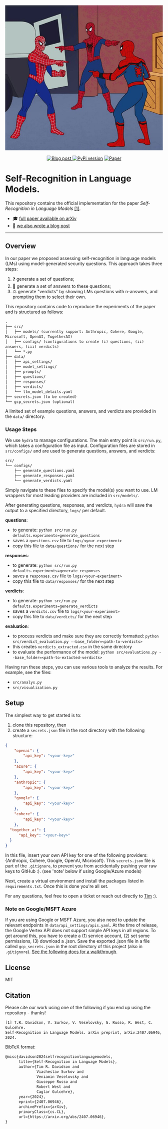 <p align="center">
      <br/>
            <img src="assets/spiderman-meme.jpg" alt="image" width="600" height="auto">
      <br/>
<p>
<p align="center"> 


<p align="center">
    <a href="https://www.trdavidson.com/self-recognition">
    <img alt="Blog post" src="https://img.shields.io/badge/blog-online-green">
    </a>
    <a href="https://www.python.org/downloads/release/python-3110/"><img alt="PyPi version" src="https://img.shields.io/badge/python-3.11-blue.svg"></a>
    <a href="https://arxiv.org/abs/2407.06946">
    <img alt="Paper" src="https://img.shields.io/badge/arXiv-arXiv:2407.06946-b31b1b.svg">
    </a>
</p>

# Self-Recognition in Language Models.

This repository contains the official implementation for the paper 
_Self-Recognition in Language Models_ [[1]](#citation).
- 🎓 [full paper available on arXiv](https://arxiv.org/abs/2407.06946)
- 📝 [we also wrote a blog post](https://trdavidson.com/self-recognition)

---

## Overview
In our paper we proposed assessing self-recognition in language models (LMs) using model-generated security questions.
This approach takes three steps:
1. ❓ generate a set of questions;
2. 💬 generate a set of answers to these questions;
3. ⚖️ generate "verdicts" by showing LMs questions with n-answers, and prompting them to select their own.

This repository contains code to reproduce the experiments of the paper and is structured as follows:
```
.
├── src/
│   ├── models/ (currently support: Anthropic, Cohere, Google, Microsoft, OpenAI, TogetherAI)
│   ├── configs/ (configurations to create (i) questions, (ii) answers, (iii) verdicts)
│   └── *.py
├── data/
│   ├── api_settings/
│   ├── model_settings/
│   ├── prompts/
│   ├── questions/
│   ├── responses/
│   ├── verdicts/
│   └── llm_model_details.yaml
├── secrets.json (to be created)
└── gcp_secrets.json (optional)
```
A limited set of example questions, answers, and verdicts are provided in the `data/` directory.

### Usage Steps
We use `hydra` to manage configurations. 
The main entry point is `src/run.py`, which takes a configuration file as input.
Configuration files are stored in `src/configs/` and are used to generate questions, answers, and verdicts:
```
src/
└── configs/
    ├── generate_questions.yaml
    ├── generate_responses.yaml
    └── generate_verdicts.yaml
```
Simply navigate to these files to specify the model(s) you want to use. LM wrappers for most leading
providers are included in `src/models/`.

After generating questions, responses, and verdicts, `hydra` will save the output to a specified directory, `logs/` per default.

**questions**: 
- to generate: `python src/run.py defaults.experiments=generate_questions`
- saves a `questions.csv` file to `logs/<your-experiment>`
- copy this file to `data/questions/` for the next step

**responses**:
- to generate: `python src/run.py defaults.experiments=generate_responses`
- saves a `responses.csv` file to `logs/<your-experiment>`
- copy this file to `data/responses/` for the next step

**verdicts**:
- to generate: `python src/run.py defaults.experiments=generate_verdicts`
- saves a `verdicts.csv` file to `logs/<your-experiment>`
- copy this file to `data/verdicts/` for the next step

**evaluation**:
- to process verdicts and make sure they are correctly formatted: `python src/verdict_evaluation.py --base_folder=<path-to-verdicts>`
- this creates `verdicts_extracted.csv` in the same directory
- to evaluate the performance of the model: `python src/evaluations.py --base_folder=<path-to-extacted-verdicts>`

Having run these steps, you can use various tools to analyze the results. For example, see the files:
- `src/analys.py`
- `src/visualization.py`



## Setup
The simplest way to get started is to:
1. clone this repository, then
2. create a `secrets.json` file in the root directory with the following structure:
```json
{
    "openai": {
        "api_key": "<your-key>"
    },
    "azure": {
        "api_key": "<your-key>"
    },
    "anthropic": {
        "api_key": "<your-key>"
    },
    "google": {
        "api_key": "<your-key>"
    },
    "cohere": {
        "api_key": "<your-key>"
    },
  "together_ai": {
      "api_key": "<your-key>"
  }
}
```
In this file, insert your own API key for one of the following providers: 
{Anthropic, Cohere, Google, OpenAI, Microsoft}. This `secrets.json` file is part of the `.gitignore`, to prevent you 
from accidentally pushing your raw keys to GitHub :). (see 'note' below if using Google/Azure models)

Next, create a virtual environment and install the packages listed in `requirements.txt`. Once this is done you're all 
set.

For any questions, feel free to open a ticket or reach out directly to [Tim](tim.davidson@epfl.ch) :).


### Note on Google/MSFT Azure
If you are using Google or MSFT Azure, you also need to update the relevant endpoints in 
`data/api_settings/apis.yaml`. At the time of release, the Google Vertex API does not support simple API keys in all 
regions. To get around this, you have to create a (1) service account, (2) set some permissions, (3) download a .json. 
Save the exported .json file in a file called `gcp_secrets.json` in the root directory of this project 
(also in `.gitignore`). 
[See the following docs for a walkthrough](https://cloud.google.com/iam/docs/service-accounts-create).

## License
MIT

## Citation
Please cite our work using one of the following if you end up using the repository - thanks!

```
[1] T.R. Davidson, V. Surkov, V. Veselovsky, G. Russo, R. West, C. Gulcehre. 
Self-Recognition in Language Models. arXiv preprint, arXiv:2407.06946, 2024.
```

BibTeX format:
```
@misc{davidson2024selfrecognitionlanguagemodels,
      title={Self-Recognition in Language Models}, 
      author={Tim R. Davidson and 
              Viacheslav Surkov and 
              Veniamin Veselovsky and 
              Giuseppe Russo and 
              Robert West and 
              Caglar Gulcehre},
      year={2024},
      eprint={2407.06946},
      archivePrefix={arXiv},
      primaryClass={cs.CL},
      url={https://arxiv.org/abs/2407.06946}, 
}
```